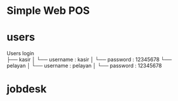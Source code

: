 # Simple Web POS

# users
Users login                          
├── kasir
│		└── username : kasir
│		└──	password : 12345678
└── pelayan
│		└── username : pelayan
│		└──	password : 12345678

# jobdesk
